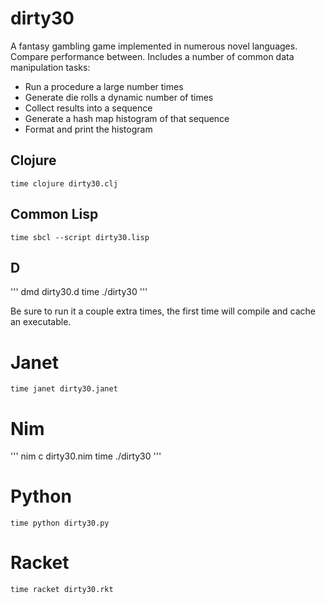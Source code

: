 # dirty30

A fantasy gambling game implemented in numerous novel languages. Compare performance between. Includes a number of common data manipulation tasks:

- Run a procedure a large number times
- Generate die rolls a dynamic number of times
- Collect results into a sequence
- Generate a hash map histogram of that sequence
- Format and print the histogram

## Clojure

`time clojure dirty30.clj`

## Common Lisp

`time sbcl --script dirty30.lisp`

## D

'''
dmd dirty30.d
time ./dirty30
'''

Be sure to run it a couple extra times, the first time will compile and cache an executable.

# Janet

`time janet dirty30.janet`

# Nim

'''
nim c dirty30.nim
time ./dirty30
'''

# Python

`time python dirty30.py`

# Racket

`time racket dirty30.rkt`
